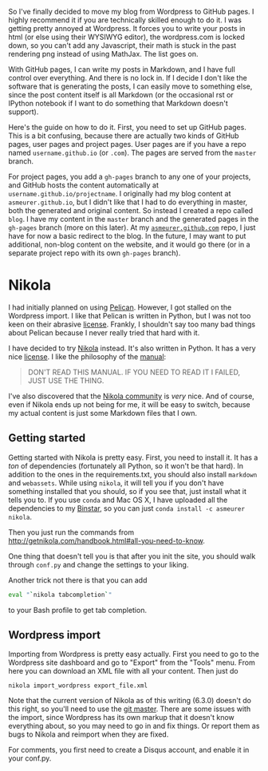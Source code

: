 So I've finally decided to move my blog from Wordpress to GitHub pages.  I
highly recommend it if you are technically skilled enough to do it. I was
getting pretty annoyed at Wordpress. It forces you to write your posts in
html (or else using their WYSIWYG editor), the wordpress.com is locked down,
so you can't add any Javascript, their math is stuck in the past rendering png
instead of using MathJax. The list goes on.

With GitHub pages, I can write my posts in Markdown, and I have full control
over everything. And there is no lock in. If I decide I don't like the
software that is generating the posts, I can easily move to something else,
since the post content itself is all Markdown (or the occasional rst or
IPython notebook if I want to do something that Markdown doesn't support).

Here's the guide on how to do it. First, you need to set up GitHub pages. This
is a bit confusing, because there are actually two kinds of GitHub pages, user
pages and project pages. User pages are if you have a repo named
`username.github.io` (or `.com`). The pages are served from the `master`
branch.

For project pages, you add a `gh-pages` branch to any one of your projects,
and GitHub hosts the content automatically at
`username.github.io/projectname`. I originally had my blog content at
`asmeurer.github.io`, but I didn't like that I had to do everything in master,
both the generated and original content. So instead I created a repo called
`blog`. I have my content in the `master` branch and the generated pages in
the `gh-pages` branch (more on this later). At my
[`asmeurer.github.com`](https://github.com/asmeurer/asmeurer.github.com) repo,
I just have for now a basic redirect to the blog. In the future, I may want to
put additional, non-blog content on the website, and it would go there (or in
a separate project repo with its own `gh-pages` branch).

# Nikola

I had initially planned on using
[Pelican](http://blog.getpelican.com/). However, I got stalled on the
Wordpress import. I like that Pelican is written in Python, but I was not too
keen on their abrasive
[license](https://github.com/getpelican/pelican/blob/master/LICENSE). Frankly,
I shouldn't say too many bad things about Pelican because I never really tried
that hard with it.

I have decided to try [Nikola](http://getnikola.com/) instead. It's also
written in Python. It has a very nice
[license](https://github.com/getnikola/nikola/blob/master/LICENSE.txt). I like
the philosophy of the [manual](http://getnikola.com/handbook.html):

> DON'T READ THIS MANUAL. IF YOU NEED TO READ IT I FAILED, JUST USE THE THING.

I've also discovered that the
[Nikola community](https://groups.google.com/forum/#!forum/nikola-discuss) is
*very* nice. And of course, even if Nikola ends up not being for me, it will
be easy to switch, because my actual content is just some Markdown files that
I own.

## Getting started

Getting started with Nikola is pretty easy. First, you need to install it. It
has a *ton* of dependencies (fortunately all Python, so it won't be that
hard). In addition to the ones in the requirements.txt, you should also
install `markdown` and `webassets`. While using `nikola`, it will tell you if
you don't have something installed that you should, so if you see that, just
install what it tells you to.  If you use `conda` and Mac OS X, I have
uploaded all the dependencies to my [Binstar](https://binstar.org/asmeurer/),
so you can just `conda install -c asmeurer nikola`.

Then you just run the commands from
http://getnikola.com/handbook.html#all-you-need-to-know.

One thing that doesn't tell you is that after you init the site, you should
walk through `conf.py` and change the settings to your liking.

Another trick not there is that you can add

```bash
eval "`nikola tabcompletion`"
```

to your Bash profile to get tab completion.

## Wordpress import

Importing from Wordpress is pretty easy actually. First you need to go to the
Wordpress site dashboard and go to "Export" from the "Tools" menu. From here
you can download an XML file with all your content. Then just do

```
nikola import_wordpress export_file.xml
```

Note that the current version of Nikola as of this writing (6.3.0) doesn't do
this right, so you'll need to use the
[git master](https://github.com/getnikola/nikola). There are some issues with
the import, since Wordpress has its own markup that it doesn't know everything
about, so you may need to go in and fix things. Or report them as bugs to
Nikola and reimport when they are fixed.

For comments, you first need to create a Disqus account, and enable it in your
conf.py.
